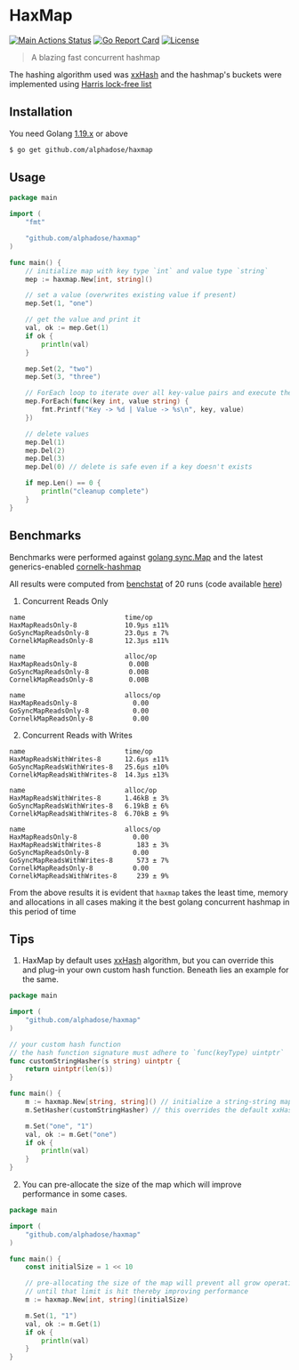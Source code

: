 # HaxMap

[![Main Actions Status](https://github.com/alphadose/haxmap/workflows/Go/badge.svg)](https://github.com/alphadose/haxmap/actions)
[![Go Report Card](https://goreportcard.com/badge/github.com/alphadose/haxmap)](https://goreportcard.com/report/github.com/alphadose/haxmap)
[![License](https://img.shields.io/badge/license-MIT-blue.svg)](./LICENSE.md)
> A blazing fast concurrent hashmap

The hashing algorithm used was [xxHash](https://github.com/Cyan4973/xxHash) and the hashmap's buckets were implemented using [Harris lock-free list](https://www.cl.cam.ac.uk/research/srg/netos/papers/2001-caslists.pdf)

## Installation

You need Golang [1.19.x](https://go.dev/dl/) or above

```bash
$ go get github.com/alphadose/haxmap
```

## Usage

```go
package main

import (
	"fmt"

	"github.com/alphadose/haxmap"
)

func main() {
	// initialize map with key type `int` and value type `string`
	mep := haxmap.New[int, string]()

	// set a value (overwrites existing value if present)
	mep.Set(1, "one")

	// get the value and print it
	val, ok := mep.Get(1)
	if ok {
		println(val)
	}

	mep.Set(2, "two")
	mep.Set(3, "three")

	// ForEach loop to iterate over all key-value pairs and execute the given lambda
	mep.ForEach(func(key int, value string) {
		fmt.Printf("Key -> %d | Value -> %s\n", key, value)
	})

	// delete values
	mep.Del(1)
	mep.Del(2)
	mep.Del(3)
	mep.Del(0) // delete is safe even if a key doesn't exists

	if mep.Len() == 0 {
		println("cleanup complete")
	}
}
```

## Benchmarks

Benchmarks were performed against [golang sync.Map](https://pkg.go.dev/sync#Map) and the latest generics-enabled [cornelk-hashmap](https://github.com/cornelk/hashmap)

All results were computed from [benchstat](https://pkg.go.dev/golang.org/x/perf/cmd/benchstat) of 20 runs (code available [here](./benchmarks))

1. Concurrent Reads Only
```
name                         time/op
HaxMapReadsOnly-8            10.9µs ±11%
GoSyncMapReadsOnly-8         23.0µs ± 7%
CornelkMapReadsOnly-8        12.3µs ±11%

name                         alloc/op
HaxMapReadsOnly-8             0.00B
GoSyncMapReadsOnly-8          0.00B
CornelkMapReadsOnly-8         0.00B

name                         allocs/op
HaxMapReadsOnly-8              0.00
GoSyncMapReadsOnly-8           0.00
CornelkMapReadsOnly-8          0.00
```


2. Concurrent Reads with Writes
```
name                         time/op
HaxMapReadsWithWrites-8      12.6µs ±11%
GoSyncMapReadsWithWrites-8   25.6µs ±10%
CornelkMapReadsWithWrites-8  14.3µs ±13%

name                         alloc/op
HaxMapReadsWithWrites-8      1.46kB ± 3%
GoSyncMapReadsWithWrites-8   6.19kB ± 6%
CornelkMapReadsWithWrites-8  6.70kB ± 9%

name                         allocs/op
HaxMapReadsOnly-8              0.00
HaxMapReadsWithWrites-8         183 ± 3%
GoSyncMapReadsOnly-8           0.00
GoSyncMapReadsWithWrites-8      573 ± 7%
CornelkMapReadsOnly-8          0.00
CornelkMapReadsWithWrites-8     239 ± 9%
```

From the above results it is evident that `haxmap` takes the least time, memory and allocations in all cases making it the best golang concurrent hashmap in this period of time

## Tips

1. HaxMap by default uses [xxHash](https://github.com/cespare/xxhash) algorithm, but you can override this and plug-in your own custom hash function. Beneath lies an example for the same.
```go
package main

import (
	"github.com/alphadose/haxmap"
)

// your custom hash function
// the hash function signature must adhere to `func(keyType) uintptr`
func customStringHasher(s string) uintptr {
	return uintptr(len(s))
}

func main() {
	m := haxmap.New[string, string]() // initialize a string-string map
	m.SetHasher(customStringHasher) // this overrides the default xxHash algorithm

	m.Set("one", "1")
	val, ok := m.Get("one")
	if ok {
		println(val)
	}
}
```

2. You can pre-allocate the size of the map which will improve performance in some cases.
```go
package main

import (
	"github.com/alphadose/haxmap"
)

func main() {
	const initialSize = 1 << 10

	// pre-allocating the size of the map will prevent all grow operations
	// until that limit is hit thereby improving performance
	m := haxmap.New[int, string](initialSize)

	m.Set(1, "1")
	val, ok := m.Get(1)
	if ok {
		println(val)
	}
}
```
